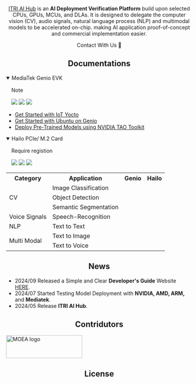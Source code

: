 <div align="center">
  
  [ITRI AI Hub](https://e-aihub.dev/) is an **AI Deployment Verification Platform** build upon selected CPUs, GPUs, MCUs, and DLAs. It is designed to delegate the computer vision (CV), audio signals, natural language process (NLP) and multimodal models to be accelerated on-chip. making AI application proof-of-concept and commercial implementation easier.

Contact With Us :wave:

</div>

## <div align="center">Documentations</div>

<details open>
<summary>MediaTek Genio EVK</summary>

　Note
  
　![](https://img.shields.io/badge/OS-Yocto_|_Ubuntu-orange) ![](https://img.shields.io/badge/NeuronPilot-v6-blue) ![](https://img.shields.io/badge/Python-3.7-green)
  * [Get Started with IoT Yocto](https://mediatek.gitlab.io/aiot/doc/aiot-dev-guide/master/sw/yocto/get-started.html)
  * [Get Started with Ubuntu on Genio](https://mediatek.gitlab.io/genio/doc/ubuntu/get-started.html)
  * [Deploy Pre-Trained Models using NVIDIA TAO Toolkit](https://mediatek.gitlab.io/genio/doc/tao/index.html)

</details>

<details open>
<summary>Hailo PCIe/ M.2 Card</summary>

　Require registion
  
　![](https://img.shields.io/badge/Data_Compiler-3.27.0-blue) ![](https://img.shields.io/badge/HailoRT-4.17-blue) ![](https://img.shields.io/badge/Python-3.8-green)

</details>


<table>
    <tr>
        <th>Category</th><th>Application</th><th>Genio<br><th>Hailo</th>
    </tr>
    <tr>
        <td rowspan=3>CV</td>
        <td>Image Classification</td>
    </tr>
    <tr>
        <td>Object Detection</td>
    </tr>
    <tr>
        <td>Semantic Segmentation</td>
    </tr>
    <tr>
        <td rowspan=1>Voice Signals</td>
        <td>Speech-Recognition</td>
    </tr>
    <tr>
        <td rowspan=1>NLP</td>
        <td>Text to Text</td>
    </tr>
    <tr>
        <td rowspan=2>Multi Modal</td>
        <td>Text to Image</td>
    </tr>
        <tr>
        <td>Text to Voice</td>
    </tr>
</table>

## <div align="center">News</div>

* 2024/09 Released a Simple and Clear **Developer's Guide** Website [HERE](https://r300-ai.github.io/ITRI-AI-Hub/).
* 2024/07 Started Testing Model Deployment with **NVIDIA, AMD, ARM,** and **Mediatek**.
* 2024/05 Release **ITRI AI Hub**.
  
## <div align="center">Contridutors</div>

<a href="https://www.ey.gov.tw/File/B8B426A05E026782" target="AI晶片異質整合模組前瞻製造平台計畫"><img src="https://odas.ida.gov.tw/logo.png" alt="MOEA logo" height="62" width="206"></a>

## <div align="center">License</div>

